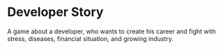 # Developer Story

A game about a developer, who wants to create his career and fight with stress, diseases, financial situation, and growing industry.
